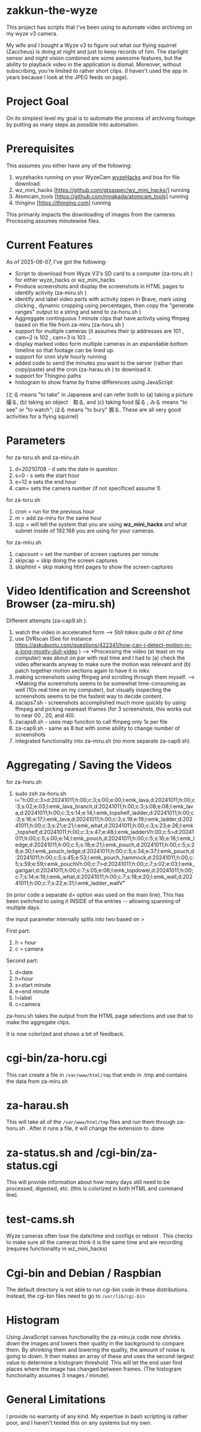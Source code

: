 # zakkun-the-wyze

This project has scripts that I've been using to automate video archiving on my wyze v3 camera. 

My wife and I bought a Wyze v3 to figure out what our flying squirrel (Zaccheus) is doing at night and just to keep records of him. The starlight sensor and night vision combined are some awesome features, but the ability to playback video in the application is dismal. Moreover, without subscribing, you're limited to rather short clips. (I haven't used the app in years because I look at the JPEG feeds on page).

# Project Goal

On its simplest level my goal is to automate the process of archiving footage by putting as many steps as possible into automation.

# Prerequisites

This assumes you either have any of the following:
1. wyzehacks running on your WyzeCam [wyzeHacks](https://github.com/HclX/WyzeHacks) and boa for file download.
2. wz_mini_hacks [https://github.com/gtxaspec/wz_mini_hacks/] running
3. Atomcam_tools [https://github.com/mnakada/atomcam_tools] running
4. thingino [https://thingino.com] running

This primarily impacts the downloading of images from the cameras. Processing assumes minutewise files.

# Current Features

As of 2025-06-07, I've got the following:
* Script to download from Wyze V3's SD card to a computer (za-toru.sh ) for either wyze_hacks or wz_mini_hacks
* Produce screenshots and display the screenshots in HTML pages to identify activity (za-miru.sh )
* Identify and label video parts with activity (open in Brave, mark using clicking , dynamic cropping using percentages, then copy the "generate ranges" output to a string and send to za-horu.sh )
* Aggreggate continguous 1 minute clips that have activity using ffmpeg based on the file from za-miru (za-horu.sh )
* support for multiple cameras (it assumes their ip addresses are 101 , cam=2 is 102 , cam=3 is 103 ...
* display marked video form multiple cameras in an expandable bottom timeline so that footage can be lined up.
* support for cron style hourly running
* added code to send the minutes you want to the server (rather than copy/paste) and the cron (za-harau.sh ) to download it.
* support for Thingino paths
* histogram to show frame by frame differences using JavaScript

(とる means "to take" in Japanese and can refer both to (a) taking a picture　撮る, (b) taking an object　取る, and (c) taking food 採る ; みる means "to see" or "to watch"; ほる means "to bury" 掘る. These are all very good activities for a flying squirrel)

# Parameters

for za-toru.sh and za-miru.sh  
1. d=20210708  - d sets the date in question
2. s=0 - s sets the start hour
3. e=12  e sets the end hour
4. cam= sets the camera number (if not specificed assume 1)

for za-toru.sh 
1. cron = run for the previous hour
2. m = add za-miru for the same hour
3. scp = will tell the system that you are using **wz_mini_hacks** and what subnet inside of 192.168 you are using for your cameras.

for za-miru.sh
1. capcount = set the number of screen captures per minute 
2. skipcap = skip doing the screen captures
3. skiphtml = skip making html pages to show the screen captures


# Video Identification and Screenshot Browser (za-miru.sh)


Different attempts (za-cap9.sh ):
1. watch the video in accelerated form --> *Still takes quite a bit of time*
2. use DVRscan (See for instance https://askubuntu.com/questions/422341/how-can-i-detect-motion-in-a-long-mostly-dull-video ) --> *Processing the video (at least on my computer) was about on par with real time and I had to (a) check the video afterwards anyway to make sure the motion was relevant and (b) patch together motion sections again to have it in mkv.
3. making screenshots using ffmpeg and scrolling through them myself. --> *Making the screenshots seems to be somewhat time-consuming as well (10x real time on my computer), but visually inspecting the screenshots seems to be the fastest way to decide content.
4. zacaps7.sh - screenshots accomplished much more quickly by using ffmpeg and picking neareast iframes (for 3 screenshots, this works out to near 00 , 20, and 40).
5. zacaps8.sh - uses map funciton to call ffmpeg only 1x per file
6. za-cap9.sh - same as 8 but with some ability to change number of screenshots
7. integrated functionality into za-miru.sh (no more separate za-cap9.sh)


# Aggregating / Saving the Videos
for za-horu.sh
1. sudo zsh za-horu.sh  i="h:00;c:3>d:20241011;h:00;c:3;s:00;e:00;l:emk_lava,d:20241011;h:00;c:3;s:02;e:03;l:emk_lava_branch,d:20241011;h:00;c:3;s:08;e:08;l:emk_lava,d:20241011;h:00;c:3;s:14;e:14;l:emk_topshelf_ladder,d:20241011;h:00;c:3;s:16;e:17;l:emk_lava,d:20241011;h:00;c:3;s:19;e:19;l:emk_ladder,d:20241011;h:00;c:3;s:21;e:21;l:emk_what,d:20241011;h:00;c:3;s:23;e:26;l:emk_topshelf,d:20241011;h:00;c:3;s:47;e:48;l:emk_ladderVh:00;c:5>d:20241011;h:00;c:5;s:00;e:14;l:emk_pouch,d:20241011;h:00;c:5;s:16;e:16;l:emk_ledge,d:20241011;h:00;c:5;s:18;e:21;l:emk_pouch,d:20241011;h:00;c:5;s:28;e:30;l:emk_pouch_ledge,d:20241011;h:00;c:5;s:34;e:37;l:emk_pouch,d:20241011;h:00;c:5;s:45;e:53;l:emk_pouch_hammock,d:20241011;h:00;c:5;s:59;e:59;l:emk_pouchVh:00;c:7>d:20241011;h:00;c:7;s:02;e:03;l:emk_garigari,d:20241011;h:00;c:7;s:05;e:06;l:emk_topdowel,d:20241011;h:00;c:7;s:14;e:16;l:emk_what,d:20241011;h:00;c:7;s:18;e:20;l:emk_wall,d:20241011;h:00;c:7;s:22;e:31;l:emk_ladder_wallV"


(in prior code a separate d= option was used on the main line). This has been switched to using it INSIDE of the entries -- allowing spanning of multiple days.

the input parameter internally splits into two based on >

First part:
1. h = hour
2. c = camera

Second part:
1. d=date
2. h=hour
3. s=start minute
4. e=end minute
5. l=label
6. c=camera


za-horu.sh takes the output from the HTML page selections and use that to make the aggregate clips.

It is now colorized and shows a bit of feedback.

# cgi-bin/za-horu.cgi

This can create a file in `/var/www/html/tmp` that ends in .tmp and contains the data from za-miru.sh

# za-harau.sh

This will take all of the `/var/www/html/tmp` files and run them through za-horu.sh . After it runs a file, it will change the extension to .done

# za-status.sh and /cgi-bin/za-status.cgi

This will provide information about how many days still need to be processed, digested, etc. (this is colorized in both HTML and command line).

# test-cams.sh

Wyze cameras often lose the date/time and configs or reboot . This checks to make sure all the cameras think it is the same time and are recording (requires functionality in wz_mini_hacks)

# Cgi-bin and Debian / Raspbian 

The default directory is not able to run cgi-bin code in these distributions. Instead, the cgi-bin files need to go to `/usr/lib/cgi-bin`


# Histogram

Using JavaScript canvas functionality the za-miru.js code now shrinks down the images and lowers their quality in the background to compare them. By shrinking them and lowering the quality, the amount of noise is going to down. It then makes an array of these and uses the second-largest value to determine a histogram threshold. This will let the end user find places where the image has changed between frames. (The histogram functionality assumes 3 images / minute).
 

# General Limitations

I provide no warranty of any kind. My expertise in bash scripting is rather poor, and I haven't tested this on any systems but my own.
